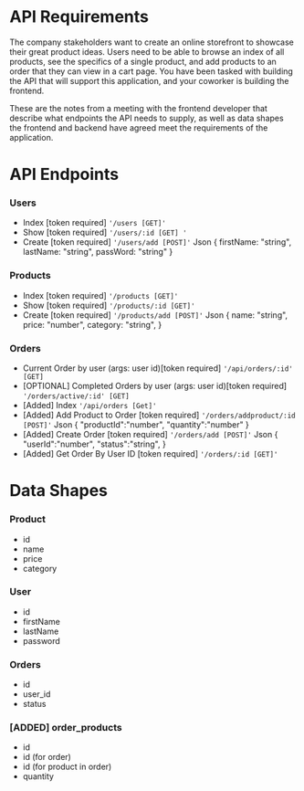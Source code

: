 # API Requirements
The company stakeholders want to create an online storefront to showcase their great product ideas. Users need to be able to browse an index of all products, see the specifics of a single product, and add products to an order that they can view in a cart page. You have been tasked with building the API that will support this application, and your coworker is building the frontend.

These are the notes from a meeting with the frontend developer that describe what endpoints the API needs to supply, as well as data shapes the frontend and backend have agreed meet the requirements of the application.

# API Endpoints
### Users
* Index [token required] `'/users [GET]'`
* Show [token required] `'/users/:id [GET] '`
* Create [token required] `'/users/add [POST]'`
Json 
{
    firstName: "string",
    lastName: "string",
    passWord: "string"
}
### Products
* Index [token required] `'/products [GET]'`
* Show [token required] `'/products/:id [GET]'`
* Create [token required] `'/products/add [POST]'`
Json 
{
    name: "string",
    price: "number",
    category: "string",
}
### Orders
* Current Order by user (args: user id)[token required] `'/api/orders/:id' [GET]`
* [OPTIONAL] Completed Orders by user (args: user id)[token required] `'/orders/active/:id' [GET]`
* [Added] Index  `'/api/orders [Get]'`
* [Added] Add Product to Order [token required] `'/orders/addproduct/:id [POST]'`
Json 
{
    "productId":"number",
    "quantity":"number"
}
* [Added] Create Order [token required] `'/orders/add [POST]'`
Json 
{
    "userId":"number",
    "status":"string",
}
* [Added] Get Order By User ID [token required] `'/orders/:id [GET]'`


# Data Shapes
### Product
* id
* name
* price
* category

### User
* id
* firstName
* lastName
* password

### Orders
* id
* user_id
* status 

### [ADDED] order_products
* id
* id (for order)
* id (for product in order)
* quantity 

